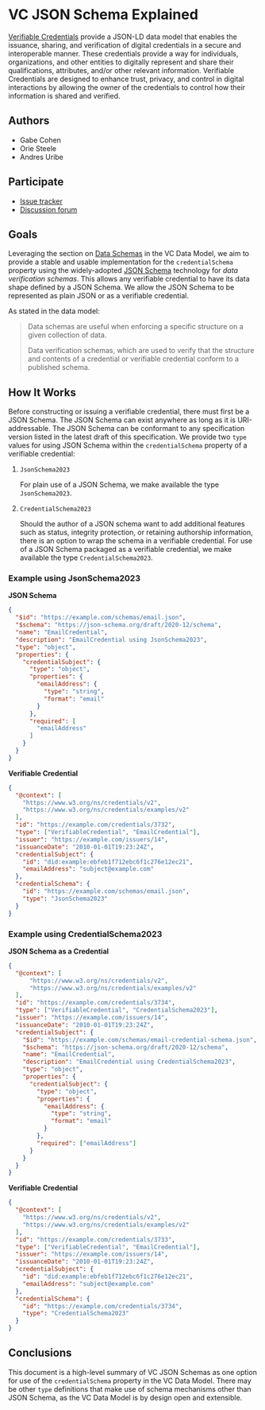 # VC JSON Schema Explained

[Verifiable Credentials](https://w3c.github.io/vc-data-model/) provide a JSON-LD data model that enables the issuance, sharing, and verification of digital credentials in a secure and interoperable manner. These credentials provide a way for individuals, organizations, and other entities to digitally represent and share their qualifications, attributes, and/or other relevant information. Verifiable Credentials are designed to enhance trust, privacy, and control in digital interactions by allowing the owner of the credentials to control how their information is shared and verified.

## Authors

- Gabe Cohen
- Orie Steele
- Andres Uribe

## Participate

- [Issue tracker](https://github.com/w3c/vc-json-schema/issues)
- [Discussion forum](https://lists.w3.org/Archives/Public/public-vc-wg/)

## Goals

Leveraging the section on [Data Schemas](https://w3c.github.io/vc-data-model/#data-schemas) in the VC Data Model, we aim to provide a stable and usable implementation for the `credentialSchema` property using the widely-adopted [JSON Schema](https://json-schema.org/) technology for _data verification schemas_. This allows any verifiable credential to have its data shape defined by a JSON Schema. We allow the JSON Schema to be represented as plain JSON or as a verifiable credential.

As stated in the data model:

> Data schemas are useful when enforcing a specific structure on a given collection of data.
> 
> Data verification schemas, which are used to verify that the structure and contents of a credential or verifiable credential conform to a published schema.


## How It Works

Before constructing or issuing a verifiable credential, there must first be a JSON Schema. The JSON Schema can exist anywhere as long as it is URI-addressable. The JSON Schema can be conformant to any specification version listed in the latest draft of this specification. We provide two `type` values for using JSON Schema within the `credentialSchema` property of a verifiable credential:

1. `JsonSchema2023`

   For plain use of a JSON Schema, we make available the type `JsonSchema2023`.

2. `CredentialSchema2023`

   Should the author of a JSON schema want to add additional features such as status, integrity protection, or retaining authorship information, there is an option to wrap the schema in a verifiable credential. For use of a JSON Schema packaged as a verifiable credential, we make available the type `CredentialSchema2023`.

### Example using JsonSchema2023

**JSON Schema**

```json
{
  "$id": "https://example.com/schemas/email.json",
  "$schema": "https://json-schema.org/draft/2020-12/schema",
  "name": "EmailCredential",
  "description": "EmailCredential using JsonSchema2023",
  "type": "object",
  "properties": {
    "credentialSubject": {
      "type": "object",
      "properties": {
        "emailAddress": {
          "type": "string",
          "format": "email"
        }
      },
      "required": [
        "emailAddress"
      ]
    }
  }
}
```

**Verifiable Credential**

```json
{
  "@context": [
    "https://www.w3.org/ns/credentials/v2",
    "https://www.w3.org/ns/credentials/examples/v2"
  ],
  "id": "https://example.com/credentials/3732",
  "type": ["VerifiableCredential", "EmailCredential"],
  "issuer": "https://example.com/issuers/14",
  "issuanceDate": "2010-01-01T19:23:24Z",
  "credentialSubject": {
    "id": "did:example:ebfeb1f712ebc6f1c276e12ec21",
    "emailAddress": "subject@example.com"
  },
  "credentialSchema": {
    "id": "https://example.com/schemas/email.json",
    "type": "JsonSchema2023"
  }
}
```

### Example using CredentialSchema2023

**JSON Schema as a Credential**

```json
{
  "@context": [
      "https://www.w3.org/ns/credentials/v2",
      "https://www.w3.org/ns/credentials/examples/v2"
  ],
  "id": "https://example.com/credentials/3734",
  "type": ["VerifiableCredential", "CredentialSchema2023"],
  "issuer": "https://example.com/issuers/14",
  "issuanceDate": "2010-01-01T19:23:24Z",
  "credentialSubject": {
    "$id": "https://example.com/schemas/email-credential-schema.json",
    "$schema": "https://json-schema.org/draft/2020-12/schema",
    "name": "EmailCredential",
    "description": "EmailCredential using CredentialSchema2023",
    "type": "object",
    "properties": {
      "credentialSubject": {
        "type": "object",
        "properties": {
          "emailAddress": {
            "type": "string",
            "format": "email"
          }
        },
        "required": ["emailAddress"]
      }
    }
  }
}
```

**Verifiable Credential**

```json
{
  "@context": [
    "https://www.w3.org/ns/credentials/v2",
    "https://www.w3.org/ns/credentials/examples/v2"
  ],
  "id": "https://example.com/credentials/3733",
  "type": ["VerifiableCredential", "EmailCredential"],
  "issuer": "https://example.com/issuers/14",
  "issuanceDate": "2010-01-01T19:23:24Z",
  "credentialSubject": {
    "id": "did:example:ebfeb1f712ebc6f1c276e12ec21",
    "emailAddress": "subject@example.com"
  },
  "credentialSchema": {
    "id": "https://example.com/credentials/3734",
    "type": "CredentialSchema2023"
  }
}
```

## Conclusions

This document is a high-level summary of VC JSON Schemas as one option for use of the `credentialSchema` property in the VC Data Model. There may be other `type` definitions that make use of schema mechanisms other than JSON Schema, as the VC Data Model is by design open and extensible.
